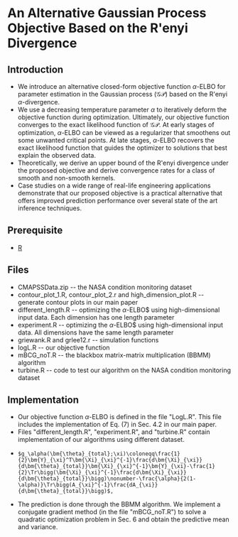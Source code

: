 # An Alternative Gaussian Process Objective Based on the R\'enyi Divergence

## Introduction

* We introduce an alternative closed-form objective function $\alpha$-ELBO for parameter estimation in the Gaussian process ($\mathcal{GP}$) based on the R\'enyi $\alpha$-divergence. 
* We use a decreasing temperature parameter $\alpha$ to iteratively deform the objective function during optimization. Ultimately, our objective function  converges to the exact likelihood function of $\mathcal{GP}$. At early stages of optimization, $\alpha$-ELBO can be viewed as a regularizer that smoothens out some unwanted critical points. At late stages, $\alpha$-ELBO recovers the exact likelihood function that guides the optimizer to solutions that best explain the observed data. 
* Theoretically, we derive an upper bound of the R\'enyi divergence under the proposed objective and derive convergence rates for a class of smooth and non-smooth kernels. 
* Case studies on a wide range of real-life engineering applications demonstrate that our proposed objective is a practical alternative that offers improved prediction performance over several state of the art inference techniques.

## Prerequisite

* [R](https://www.r-project.org/)

## Files

* CMAPSSData.zip -- the NASA condition monitoring dataset
* contour_plot_1.R, contour_plot_2.r and high_dimension_plot.R -- generate contour plots in our main paper
* different_length.R -- optimizing the $\alpha$-ELBO$ using high-dimensional input data. Each dimension has one length parameter
* experiment.R -- optimizing the $\alpha$-ELBO$ using high-dimensional input data. All dimensions have the same length parameter
* griewank.R and grlee12.r -- simulation functions
* logL.R -- our objective function
* mBCG_noT.R -- the blackbox matrix-matrix multiplication (BBMM) algorithm
* turbine.R -- code to test our algorithm on the NASA condition monitoring dataset

## Implementation

* Our objective function $\alpha$-ELBO is defined in the file "LogL.R". This file includes the implementation of Eq. (7) in Sec. 4.2 in our main paper. 
* Files "different_length.R", "experiment.R", and "turbine.R" contain implementation of our algorithms using different dataset. 
*     $g_\alpha(\bm{\theta}_{total};\xi)\coloneqq\frac{1}{2}\bm{Y}_{\xi}^T\bm{\Xi}_{\xi}^{-1}\frac{d\bm{\Xi}_{\xi}}{d\bm{\theta}_{total}}\bm{\Xi}_{\xi}^{-1}\bm{Y}_{\xi}-\frac{1}{2}\Tr\bigg(\bm{\Xi}_{\xi}^{-1}\frac{d\bm{\Xi}_{\xi}}{d\bm{\theta}_{total}}\bigg)\nonumber-\frac{\alpha}{2(1-\alpha)}\Tr\bigg(A_{\xi}^{-1}\frac{dA_{\xi}}{d\bm{\theta}_{total}}\bigg)$,
* The prediction is done through the BBMM algorithm. We implement a conjugate gradient method (in the file "mBCG_noT.R") to solve a quadratic optimization problem in Sec. 6 and obtain the predictive mean and variance.
